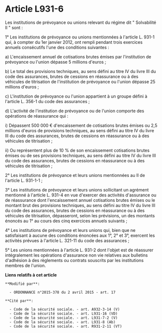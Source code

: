 # Article L931-6

Les institutions de prévoyance ou unions relevant du régime dit  "    Solvabilité II " sont : 

1° Les institutions de prévoyance ou unions mentionnées à l'article L. 931-1 qui, à compter du 1er janvier 2012, ont rempli
pendant trois exercices annuels consécutifs l'une des conditions suivantes : 

a) L'encaissement annuel de cotisations brutes émises par l'institution de prévoyance ou l'union dépasse 5 millions
d'euros ; 

b) Le total des provisions techniques, au sens défini au titre IV du livre III du code des assurances, brutes de cessions en
réassurance ou à des véhicules de titrisation de l'institution de prévoyance ou l'union dépasse 25 millions d'euros ; 

c) L'institution de prévoyance ou l'union appartient à un groupe défini à l'article L. 356-1 du code des assurances ; 

d) L'activité de l'institution de prévoyance ou de l'union comporte des opérations de réassurance qui : 

i) Dépassent 500 000 € d'encaissement de cotisations brutes émises ou 2,5 millions d'euros de provisions techniques, au sens
défini au titre IV du livre III du code des assurances, brutes de cessions en réassurance ou à des véhicules de
titrisation ; 

ii) Ou représentent plus de 10 % de son encaissement cotisations brutes émises ou de ses provisions techniques, au sens
défini au titre IV du livre III du code des assurances, brutes de cessions en réassurance ou à des véhicules de
titrisation ; 

2° Les institutions de prévoyance et leurs unions mentionnées au II de l'article L. 931-1-1 ; 

3° Les institutions de prévoyance et leurs unions sollicitant un agrément mentionné à l'article L. 931-4 en vue d'exercer des
activités d'assurance ou de réassurance dont l'encaissement annuel cotisations brutes émises ou le montant brut des
provisions techniques, au sens défini au titre IV du livre III du code des assurances, brutes de cessions en réassurance ou à
des véhicules de titrisation, dépasseront, selon les prévisions, un des montants énoncés au 1° au cours des cinq exercices
annuels suivants ; 

4° Les institutions de prévoyance et leurs unions qui, bien que ne satisfaisant à aucune des conditions énoncées aux 1°, 2°
et 3°, exercent les activités prévues à l'article L. 321-11 du code des assurances ; 

5° Les unions mentionnées à l'article L. 931-2 dont l'objet est de réassurer intégralement les opérations d'assurance non vie
relatives aux bulletins d'adhésion à des règlements ou contrats souscrits par les institutions membres de l'union.

**Liens relatifs à cet article**

	**Modifié par**:

	  - ORDONNANCE n°2015-378 du 2 avril 2015 - art. 17

	**Cité par**:

	  - Code de la sécurité sociale. - art. A932-3-14 (V)
	  - Code de la sécurité sociale. - art. L931-16 (VD)
	  - Code de la sécurité sociale. - art. L931-7-2 (V)
	  - Code de la sécurité sociale. - art. L931-8 (Ab)
	  - Code de la sécurité sociale. - art. R931-2-11 (VT)
